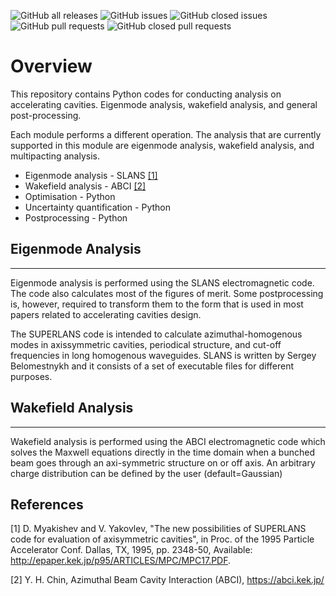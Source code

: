![GitHub all releases](https://img.shields.io/github/downloads/Dark-Elektron/CavityDesignHub/total?logo=Github) 
![GitHub issues](https://img.shields.io/github/issues-raw/Dark-Elektron/CavityDesignHub?logo=Github) 
![GitHub closed issues](https://img.shields.io/github/issues-closed-raw/Dark-Elektron/CavityDesignHub?logo=Github) 
![GitHub pull requests](https://img.shields.io/github/issues-pr/Dark-Elektron/CavityDesignHub?logo=Github) 
![GitHub closed pull requests](https://img.shields.io/github/issues-pr-closed-raw/Dark-Elektron/CavityDesignHub?logo=Github)


Overview
=======

This repository contains Python codes for conducting analysis on accelerating
cavities. Eigenmode analysis, wakefield analysis, and general post-processing.

Each module performs a different operation. The analysis that are currently
supported in this module are eigenmode analysis, wakefield analysis,
and multipacting analysis.

* Eigenmode analysis - SLANS [[1]](#1)
* Wakefield analysis - ABCI [[2]](2#)
* Optimisation - Python
* Uncertainty quantification - Python
* Postprocessing - Python

## Eigenmode Analysis
***************

Eigenmode analysis is performed using the SLANS electromagnetic code. The code
also calculates most of the figures of merit. Some postprocessing is, however,
required to transform them to the form that is used in most papers related
to accelerating cavities design.

The SUPERLANS code is intended to calculate azimuthal-homogenous modes in
axissymmetric cavities, periodical structure, and cut-off frequencies in
long homogenous waveguides. SLANS is written by Sergey
Belomestnykh and it consists of a set of executable files for different
purposes.


## Wakefield Analysis
******************

Wakefield analysis is performed using the ABCI electromagnetic code which solves the Maxwell
equations directly in the time domain when a bunched beam goes through an axi-symmetric
structure on or off axis. An arbitrary charge distribution can be defined 
by the user (default=Gaussian)



## References
   <a id="1">[1]<a/>
   D. Myakishev and V. Yakovlev, "The new possibilities of SUPERLANS code for evaluation of 
   axisymmetric cavities", in Proc. of the 1995 Particle Accelerator Conf. 
   Dallas, TX, 1995, pp. 2348-50, Available: 
   http://epaper.kek.jp/p95/ARTICLES/MPC/MPC17.PDF.

   <a id="2">[2]<a/>
   Y. H. Chin, Azimuthal Beam Cavity Interaction (ABCI), https://abci.kek.jp/
   